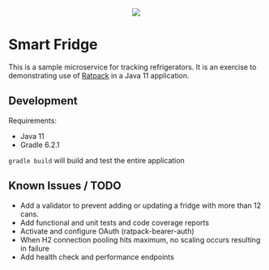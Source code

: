 <p align="center">
  <a href="https://travis-ci.com/quickcougar/smart_fridge"><img src="https://api.travis-ci.com/quickcougar/smart_fridge.svg?branch=master"></a>
</p>

Smart Fridge
========

This is a sample microservice for tracking refrigerators.  It is an exercise to demonstrating use of [Ratpack](https://ratpack.io/) in a Java 11 application.

Development
-----------

Requirements:

* Java 11
* Gradle 6.2.1

`gradle build` will build and test the entire application

Known Issues / TODO
-----------

* Add a validator to prevent adding or updating a fridge with more than 12 cans.
* Add functional and unit tests and code coverage reports
* Activate and configure OAuth (ratpack-bearer-auth)
* When H2 connection pooling hits maximum, no scaling occurs resulting in failure
* Add health check and performance endpoints
